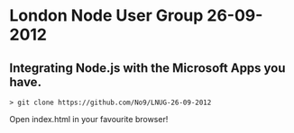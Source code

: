 # London Node User Group 26-09-2012

## Integrating Node.js with the Microsoft Apps you have.

```
> git clone https://github.com/No9/LNUG-26-09-2012
```
Open index.html in your favourite browser!
